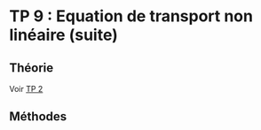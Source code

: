 # TP 9 : Equation de transport non linéaire (suite)

## Théorie

Voir [TP 2](TP%202.md)

## Méthodes